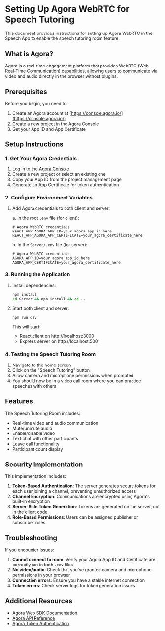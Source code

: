 # Setting Up Agora WebRTC for Speech Tutoring

This document provides instructions for setting up Agora WebRTC in the Speech App to enable the speech tutoring room feature.

## What is Agora?

Agora is a real-time engagement platform that provides WebRTC (Web Real-Time Communication) capabilities, allowing users to communicate via video and audio directly in the browser without plugins.

## Prerequisites

Before you begin, you need to:

1. Create an Agora account at [https://console.agora.io/](https://console.agora.io/)
2. Create a new project in the Agora Console
3. Get your App ID and App Certificate

## Setup Instructions

### 1. Get Your Agora Credentials

1. Log in to the [Agora Console](https://console.agora.io/)
2. Create a new project or select an existing one
3. Copy your App ID from the project management page
4. Generate an App Certificate for token authentication

### 2. Configure Environment Variables

1. Add Agora credentials to both client and server:

   a. In the root `.env` file (for client):
   ```
   # Agora WebRTC credentials
   REACT_APP_AGORA_APP_ID=your_agora_app_id_here
   REACT_APP_AGORA_APP_CERTIFICATE=your_agora_certificate_here
   ```

   b. In the `Server/.env` file (for server):
   ```
   # Agora WebRTC credentials
   AGORA_APP_ID=your_agora_app_id_here
   AGORA_APP_CERTIFICATE=your_agora_certificate_here
   ```

### 3. Running the Application

1. Install dependencies:
   ```bash
   npm install
   cd Server && npm install && cd ..
   ```

2. Start both client and server:
   ```bash
   npm run dev
   ```

   This will start:
   - React client on http://localhost:3000
   - Express server on http://localhost:5001

### 4. Testing the Speech Tutoring Room

1. Navigate to the home screen
2. Click on the "Speech Tutoring" button
3. Allow camera and microphone permissions when prompted
4. You should now be in a video call room where you can practice speeches with others

## Features

The Speech Tutoring Room includes:

- Real-time video and audio communication
- Mute/unmute audio
- Enable/disable video
- Text chat with other participants
- Leave call functionality
- Participant count display

## Security Implementation

This implementation includes:

1. **Token-Based Authentication**: The server generates secure tokens for each user joining a channel, preventing unauthorized access
2. **Channel Encryption**: Communications are encrypted using Agora's built-in encryption
3. **Server-Side Token Generation**: Tokens are generated on the server, not in the client code
4. **Role-Based Permissions**: Users can be assigned publisher or subscriber roles

## Troubleshooting

If you encounter issues:

1. **Cannot connect to room**: Verify your Agora App ID and Certificate are correctly set in both `.env` files
2. **No video/audio**: Check that you've granted camera and microphone permissions in your browser
3. **Connection errors**: Ensure you have a stable internet connection
4. **Token errors**: Check server logs for token generation issues

## Additional Resources

- [Agora Web SDK Documentation](https://docs.agora.io/en/video-calling/get-started/get-started-sdk?platform=web)
- [Agora API Reference](https://api-ref.agora.io/en/video-sdk/web/4.x/index.html)
- [Agora Token Authentication](https://docs.agora.io/en/video-calling/develop/authentication-workflow) 